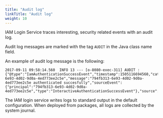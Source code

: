 ```yaml
---
title: "Audit log"
linkTitle: "Audit log"
weight: 10
---
```


IAM Login Service traces interesting, security related events with an audit log.

Audit log messages are marked with the tag `AUDIT` in the Java class name
field.

An example of audit log message is the following:

```console
2017-09-11 09:58:14.560  INFO 13 --- [o-8080-exec-311] AUDIT : {"@type":"IamAuthenticationSuccessEvent","timestamp":1505116694560,"category":"AUTHENTICATION","principal":"794fb313-6e93-4d02-9d0a-4ed773ee2c5e","message":"794fb313-6e93-4d02-9d0a-4ed773ee2c5e authenticated succesfully","sourceEvent":{"principal":"794fb313-6e93-4d02-9d0a-4ed773ee2c5e","type":"InteractiveAuthenticationSuccessEvent"},"source":"UsernamePasswordAuthenticationToken"}
```

The IAM login service writes logs to standard output in the default
configuration. When deployed from packages, all logs are collected by the
system journal.
